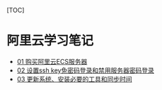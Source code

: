 [TOC]

# 阿里云学习笔记



* [01 购买阿里云ECS服务器](./docs/01_buy_aliyun_ecs_server.md)
* [02 设置ssh key免密码登录和禁用服务器密码登录](./docs/02_set_ssh_key_login_and_disable_ssh_password_login.md)
* [03 更新系统、安装必要的工具和同步时间](./docs/03_update_system_and_install_tools.md)

